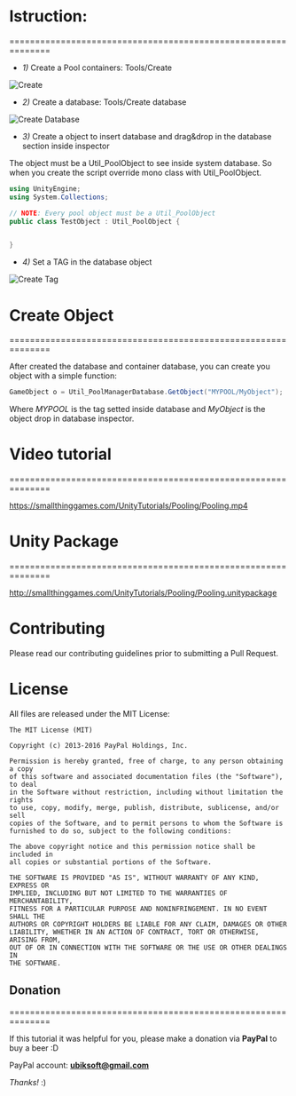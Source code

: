 
# Istruction:
==============================================================

* *1)* Create a Pool containers: Tools/Create

![Create](https://smallthinggames.com/UnityTutorials/Pooling/s1.png)






* *2)* Create a database: Tools/Create database

![Create Database](https://smallthinggames.com/UnityTutorials/Pooling/s2.png)






* *3)* Create a object to insert database and drag&drop in the database section inside inspector

The object must be a Util_PoolObject to see inside system database. So when you create the script override mono class with
Util_PoolObject.

```c#
using UnityEngine;
using System.Collections;

// NOTE: Every pool object must be a Util_PoolObject
public class TestObject : Util_PoolObject {


}
```

* *4)* Set a TAG in the database object

![Create Tag](https://smallthinggames.com/UnityTutorials/Pooling/s3.png)






# Create Object
==============================================================

After created the database and container database, you can create you object with a simple function:

```c#
GameObject o = Util_PoolManagerDatabase.GetObject("MYPOOL/MyObject");
```

Where *MYPOOL* is the tag setted inside database and *MyObject* is the object drop in database inspector.



# Video tutorial
==============================================================

https://smallthinggames.com/UnityTutorials/Pooling/Pooling.mp4



# Unity Package
==============================================================

http://smallthinggames.com/UnityTutorials/Pooling/Pooling.unitypackage


# Contributing

Please read our contributing guidelines prior to submitting a Pull Request.

# License

All files are released under the MIT License:

    The MIT License (MIT)

    Copyright (c) 2013-2016 PayPal Holdings, Inc.

    Permission is hereby granted, free of charge, to any person obtaining a copy
    of this software and associated documentation files (the "Software"), to deal
    in the Software without restriction, including without limitation the rights
    to use, copy, modify, merge, publish, distribute, sublicense, and/or sell
    copies of the Software, and to permit persons to whom the Software is
    furnished to do so, subject to the following conditions:

    The above copyright notice and this permission notice shall be included in
    all copies or substantial portions of the Software.

    THE SOFTWARE IS PROVIDED "AS IS", WITHOUT WARRANTY OF ANY KIND, EXPRESS OR
    IMPLIED, INCLUDING BUT NOT LIMITED TO THE WARRANTIES OF MERCHANTABILITY,
    FITNESS FOR A PARTICULAR PURPOSE AND NONINFRINGEMENT. IN NO EVENT SHALL THE
    AUTHORS OR COPYRIGHT HOLDERS BE LIABLE FOR ANY CLAIM, DAMAGES OR OTHER
    LIABILITY, WHETHER IN AN ACTION OF CONTRACT, TORT OR OTHERWISE, ARISING FROM,
    OUT OF OR IN CONNECTION WITH THE SOFTWARE OR THE USE OR OTHER DEALINGS IN
    THE SOFTWARE.


## Donation
==============================================================

If this tutorial it was helpful for you, please make a donation via **PayPal** to buy a beer :D

PayPal account: **ubiksoft@gmail.com**

*Thanks!* :)

